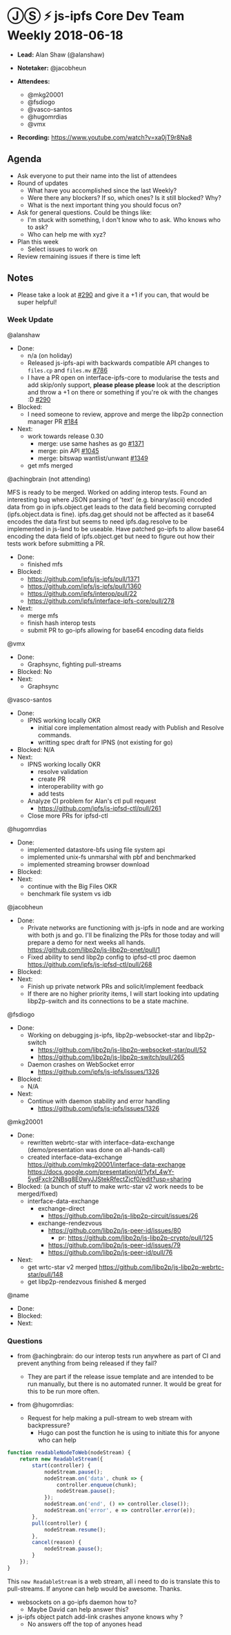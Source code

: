 # ⒿⓈ ⚡️ js-ipfs Core Dev Team Weekly 2018-06-18

- **Lead:** Alan Shaw (@alanshaw)
- **Notetaker:** @jacobheun
- **Attendees:**
  - @mkg20001
  - @fsdiogo
  - @vasco-santos
  - @hugomrdias
  - @vmx
  
- **Recording:** https://www.youtube.com/watch?v=xa0jT9r8Na8

## Agenda

- Ask everyone to put their name into the list of attendees
- Round of updates
  - What have you accomplished since the last Weekly?
  - Were there any blockers? If so, which ones? Is it still blocked? Why?
  - What is the next important thing you should focus on?
- Ask for general questions. Could be things like:
  - I'm stuck with something, I don't know who to ask. Who knows who to ask?
  - Who can help me with xyz?
- Plan this week
  - Select issues to work on
- Review remaining issues if there is time left

## Notes
- Please take a look at [#290](https://github.com/ipfs/interface-ipfs-core/pull/290) and give it a +1 if you can, that would be super helpful!

### Week Update

@alanshaw
- Done:
  - n/a (on holiday)
  - Released js-ipfs-api with backwards compatible API changes to `files.cp` and `files.mv` [#786](https://github.com/ipfs/js-ipfs-api/pull/786)
  - I have a PR open on interface-ipfs-core to modularise the tests and add skip/only support, **please please please** look at the description and throw a +1 on there or something if you're ok with the changes :D [#290](https://github.com/ipfs/interface-ipfs-core/pull/290)
- Blocked:
  - I need someone to review, approve and merge the libp2p connection manager PR [#184](https://github.com/libp2p/js-libp2p/pull/184)
- Next:
  - work towards release 0.30
    - merge: use same hashes as go [#1371](https://github.com/ipfs/js-ipfs/pull/1371)
    - merge: pin API [#1045](https://github.com/ipfs/js-ipfs/pull/1045)
    - merge: bitswap wantlist/unwant [#1349](https://github.com/ipfs/js-ipfs/pull/1349)
  - get mfs merged
  
@achingbrain (not attending)

MFS is ready to be merged.  Worked on adding interop tests.  Found an interesting bug where JSON parsing of 'text' (e.g. binary/ascii) encoded data from go in ipfs.object.get leads to the data field becoming corrupted (ipfs.object.data is fine).  ipfs.dag.get should not be affected as it base64 encodes the data first but seems to need ipfs.dag.resolve to be implemented in js-land to be useable.  Have patched go-ipfs to allow base64 encoding the data field of ipfs.object.get but need to figure out how their tests work before submitting a PR.

- Done:
  - finished mfs
- Blocked:
  - https://github.com/ipfs/js-ipfs/pull/1371
  - https://github.com/ipfs/js-ipfs/pull/1360
  - https://github.com/ipfs/interop/pull/22
  - https://github.com/ipfs/interface-ipfs-core/pull/278
- Next:
  - merge mfs
  - finish hash interop tests
  - submit PR to go-ipfs allowing for base64 encoding data fields

@vmx
- Done:
  - Graphsync, fighting pull-streams
- Blocked: No
- Next:
  - Graphsync

@vasco-santos
- Done:
  - IPNS working locally OKR
    - initial core implementation almost ready with Publish and Resolve commands.
    - writting spec draft for IPNS (not existing for go)
- Blocked: N/A
- Next:
  - IPNS working locally OKR
    - resolve validation
    - create PR
    - interoperability with go
    - add tests
  - Analyze CI problem for Alan's ctl pull request
    - https://github.com/ipfs/js-ipfsd-ctl/pull/261
  - Close more PRs for ipfsd-ctl

@hugomrdias
- Done:
  - implemented datastore-bfs using file system api 
  - implemented unix-fs unmarshal with pbf and benchmarked
  - implemented streaming browser download
- Blocked:
- Next:
  - continue with the Big Files OKR
  - benchmark file system vs idb 

@jacobheun
- Done:
  - Private networks are functioning with js-ipfs in node and are working with both js and go. I'll be finalizing the PRs for those today and will prepare a demo for next weeks all hands. https://github.com/libp2p/js-libp2p-pnet/pull/1
  - Fixed ability to send libp2p config to ipfsd-ctl proc daemon https://github.com/ipfs/js-ipfsd-ctl/pull/268
- Blocked:
- Next:
  - Finish up private network PRs and solicit/implement feedback
  - If there are no higher priority items, I will start looking into updating libp2p-switch and its connections to be a state machine.

@fsdiogo
- Done:
    - Working on debugging js-ipfs, libp2p-websocket-star and libp2p-switch
        - https://github.com/libp2p/js-libp2p-websocket-star/pull/52
        - https://github.com/libp2p/js-libp2p-switch/pull/265
    - Daemon crashes on WebSocket error
        - https://github.com/ipfs/js-ipfs/issues/1326
- Blocked:
    - N/A
- Next:
    - Continue with daemon stability and error handling
        - https://github.com/ipfs/js-ipfs/issues/1326

@mkg20001
 - Done:
   - rewritten webrtc-star with interface-data-exchange (demo/presentation was done on all-hands-call)
   - created interface-data-exchange https://github.com/mkg20001/interface-data-exchange https://docs.google.com/presentation/d/1yfxI_4wY-5ydFxcIr2NBsg8E0wyJJStekRfectZjcf0/edit?usp=sharing
 - Blocked:
    (a bunch of stuff to make wrtc-star v2 work needs to be merged/fixed)
    - interface-data-exchange
       - exchange-direct
           - https://github.com/libp2p/js-libp2p-circuit/issues/26
       - exchange-rendezvous
           - https://github.com/libp2p/js-peer-id/issues/80
               - pr: https://github.com/libp2p/js-libp2p-crypto/pull/125
           - https://github.com/libp2p/js-peer-id/issues/79
           - https://github.com/libp2p/js-peer-id/pull/76
 - Next:
   - get wrtc-star v2 merged https://github.com/libp2p/js-libp2p-webrtc-star/pull/148
   - get libp2p-rendezvous finished & merged

@name
- Done:
- Blocked:
- Next:

### Questions

* from @achingbrain: do our interop tests run anywhere as part of CI and prevent anything from being released if they fail?
  - They are part if the release issue template and are intended to be run manually, but there is no automated runner. It would be great for this to be run more often.

* from @hugomrdias: 
  - Request for help making a pull-stream to web stream with backpressure?
    - Hugo can post the function he is using to initiate this for anyone who can help
```js
function readableNodeToWeb(nodeStream) {
    return new ReadableStream({
        start(controller) {
            nodeStream.pause();
            nodeStream.on('data', chunk => {
                controller.enqueue(chunk);
                nodeStream.pause();
            });
            nodeStream.on('end', () => controller.close());
            nodeStream.on('error', e => controller.error(e));
        },
        pull(controller) {
            nodeStream.resume();
        },
        cancel(reason) {
            nodeStream.pause();
        }
    });
}
```
This `new ReadableStream` is a web stream, all i need to do is translate this to pull-streams. If anyone can help would be awesome. Thanks.

  - websockets on a go-ipfs daemon how to? 
    - Maybe David can help answer this?
  - js-ipfs object patch add-link crashes anyone knows why ?
    - No answers off the top of anyones head
  
